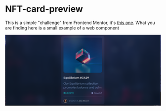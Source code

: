 # NFT-card-preview

This is a simple "challenge" from Frontend Mentor, it's 
[this one](https://www.frontendmentor.io/challenges/nft-preview-card-component-SbdUL_w0U/hub/nft-preview-card-component-OnLgLxUOd). 
What you are finding here is a small example of a web
component

![Example](./doc/example.png "NFT card preview")
